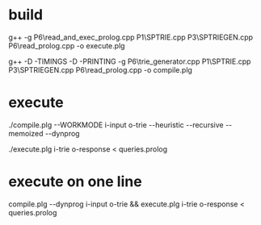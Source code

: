 # build

g++ -g P6\read_and_exec_prolog.cpp P1\SPTRIE.cpp P3\SPTRIEGEN.cpp P6\read_prolog.cpp -o execute.plg 


g++ -D -TIMINGS -D -PRINTING -g P6\trie_generator.cpp P1\SPTRIE.cpp P3\SPTRIEGEN.cpp P6\read_prolog.cpp -o compile.plg       

# execute

./compile.plg --WORKMODE i-input o-trie
              --heuristic --recursive --memoized --dynprog
              

./execute.plg i-trie o-response < queries.prolog

# execute on one line

compile.plg --dynprog i-input o-trie && execute.plg i-trie o-response < queries.prolog
